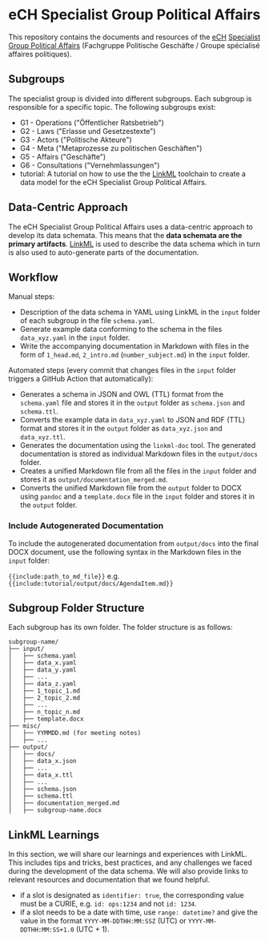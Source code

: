 # eCH Specialist Group Political Affairs

This repository contains the documents and resources of the [eCH](https://ech.ch/) [Specialist Group Political Affairs](https://www.ech.ch/de/fachgruppen/politische-geschaefte) (Fachgruppe Politische Geschäfte / Groupe spécialisé affaires politiques).

## Subgroups

The specialist group is divided into different subgroups. Each subgroup is responsible for a specific topic. The following subgroups exist:

- G1 - Operations ("Öffentlicher Ratsbetrieb")
- G2 - Laws ("Erlasse und Gesetzestexte")
- G3 - Actors ("Politische Akteure")
- G4 - Meta ("Metaprozesse zu politischen Geschäften")
- G5 - Affairs ("Geschäfte")
- G6 - Consultations ("Vernehmlassungen")
- tutorial: A tutorial on how to use the the [LinkML](https://linkml.io/linkml/index.html) toolchain to create a data model for the eCH Specialist Group Political Affairs.

## Data-Centric Approach

The eCH Specialist Group Political Affairs uses a data-centric approach to develop its data schemata. This means that the **data schemata are the primary artifacts**. [LinkML](https://linkml.io/linkml/) is used to describe the data schema which in turn is also used to auto-generate parts of the documentation.

## Workflow

Manual steps:

- Description of the data schema in YAML using LinkML in the `input` folder of each subgroup in the file `schema.yaml`.
- Generate example data conforming to the schema in the files `data_xyz.yaml` in the `input` folder.
- Write the accompanying documentation in Markdown with files in the form of `1_head.md`, `2_intro.md` (`number_subject.md`) in the `input` folder.

Automated steps (every commit that changes files in the `input` folder triggers a GitHub Action that automatically):

- Generates a schema in JSON and OWL (TTL) format from the `schema.yaml` file and stores it in the `output` folder as `schema.json` and `schema.ttl`.
- Converts the example data in `data_xyz.yaml` to JSON and RDF (TTL) format and stores it in the `output` folder as `data_xyz.json` and `data_xyz.ttl`.
- Generates the documentation using the `linkml-doc` tool. The generated documentation is stored as individual Markdown files in the `output/docs` folder.
- Creates a unified Markdown file from all the files in the `input` folder and stores it as `output/documentation_merged.md`.
- Converts the unified Markdown file from the `output` folder to DOCX using `pandoc` and a `template.docx` file in the `input` folder and stores it in the `output` folder.

### Include Autogenerated Documentation

To include the autogenerated documentation from `output/docs` into the final DOCX document, use the following syntax in the Markdown files in the `input` folder:

`{{include:path_to_md_file}}` e.g. `{{include:tutorial/output/docs/AgendaItem.md}}`

## Subgroup Folder Structure

Each subgroup has its own folder. The folder structure is as follows:

```
subgroup-name/
├── input/
│   ├── schema.yaml
│   ├── data_x.yaml
│   ├── data_y.yaml
│   ├── ...
│   ├── data_z.yaml
│   ├── 1_topic_1.md
│   ├── 2_topic_2.md
│   ├── ...
│   ├── n_topic_n.md
│   ├── template.docx
├── misc/
│   ├── YYMMDD.md (for meeting notes)
│   ├── ...
├── output/
│   ├── docs/
│   ├── data_x.json
│   ├── ...
│   ├── data_x.ttl
│   ├── ...
│   ├── schema.json
│   ├── schema.ttl
│   ├── documentation_merged.md
│   ├── subgroup-name.docx
```

## LinkML Learnings

In this section, we will share our learnings and experiences with LinkML. This includes tips and tricks, best practices, and any challenges we faced during the development of the data schema. We will also provide links to relevant resources and documentation that we found helpful.

- if a slot is designated as `identifier: true`, the corresponding value must be a CURIE, e.g. `id: ops:1234` and not `id: 1234`.
- if a slot needs to be a date with time, use `range: datetime?` and give the value in the format `YYYY-MM-DDTHH:MM:SSZ` (UTC) or `YYYY-MM-DDTHH:MM:SS+1.0` (UTC + 1).